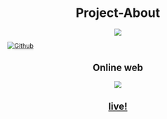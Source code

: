 <h1 align="center">Project-About</h1>
<p align="center"><img src="https://l.top4top.io/p_1806k1fuq0.jpeg"/></p> <a href="https://github.com/IHackYours"><img title="Github" src="https://img.shields.io/badge/Github-IHACK--YOURS--GANS😳-blue?style=for-the-badge&logo=github"></a> 
<h2 align="center"><a
<h1 align="center">Online web</h1>
<p align="center"><img src="https://a.top4top.io/p_1807jt9rd0.png"/></p>
<h2 align="center"><a href="https://ihackyours.github.io/Project-About/about.html">live!</a></h2>
